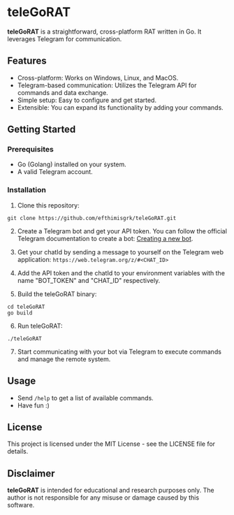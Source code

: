 # teleGoRAT

**teleGoRAT** is a straightforward, cross-platform RAT written in Go. It leverages Telegram for communication.

## Features

- Cross-platform: Works on Windows, Linux, and MacOS.
- Telegram-based communication: Utilizes the Telegram API for commands and data exchange.
- Simple setup: Easy to configure and get started.
- Extensible: You can expand its functionality by adding your commands.

## Getting Started

### Prerequisites

- Go (Golang) installed on your system.
- A valid Telegram account.

### Installation

1. Clone this repository:

```shell
git clone https://github.com/efthimisgrk/teleGoRAT.git
```

2. Create a Telegram bot and get your API token. You can follow the official Telegram documentation to create a bot: [Creating a new bot](https://core.telegram.org/bots#botfather).

3. Get your chatId by sending a message to yourself on the Telegram web application: `https://web.telegram.org/z/#<CHAT_ID>`

4. Add the API token and the chatId to your environment variables with the name "BOT_TOKEN" and "CHAT_ID" respectively.

5. Build the teleGoRAT binary:

```shell
cd teleGoRAT
go build
```

6. Run teleGoRAT:

```shell
./teleGoRAT
```

7. Start communicating with your bot via Telegram to execute commands and manage the remote system.

## Usage
- Send `/help` to get a list of available commands.
- Have fun :)

## License
This project is licensed under the MIT License - see the LICENSE file for details.

## Disclaimer
**teleGoRAT** is intended for educational and research purposes only. The author is not responsible for any misuse or damage caused by this software.
